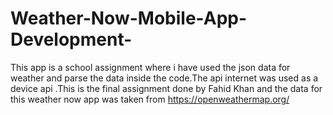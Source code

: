 # Weather-Now-Mobile-App-Development-
This app is a school assignment where i have used the json data for weather and parse the data inside the code.The api internet was used as a device api .This is the final assignment done by Fahid Khan and the data for this weather now app was taken from https://openweathermap.org/ 
